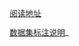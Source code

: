 [阅读地址](https://github.com/PaddlePaddle/PaddleOCR/blob/release/2.6/README_ch.md#%E6%96%87%E6%A1%A3%E6%95%99%E7%A8%8B)

[数据集标注说明](https://github.com/PaddlePaddle/PaddleOCR/blob/release/2.6/doc/doc_ch/dataset/ocr_datasets.md)_